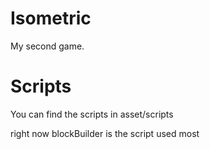 # Isometric
My second game. 

# Scripts
You can find the scripts in asset/scripts 

right now blockBuilder is the script used most
